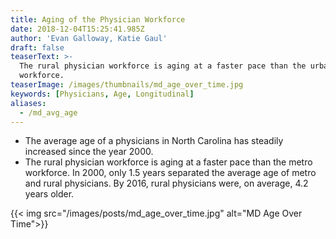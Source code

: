 ```yaml
---
title: Aging of the Physician Workforce
date: 2018-12-04T15:25:41.985Z
author: 'Evan Galloway, Katie Gaul'
draft: false
teaserText: >-
  The rural physician workforce is aging at a faster pace than the urban
  workforce.
teaserImage: /images/thumbnails/md_age_over_time.jpg
keywords: [Physicians, Age, Longitudinal]
aliases:
  - /md_avg_age
---
```



* The average age of a physicians in North Carolina has steadily increased since the year 2000. 
* The rural physician workforce is aging at a faster pace than the metro workforce. In 2000, only 1.5 years separated the average age of metro and rural physicians. By 2016, rural physicians were, on average, 4.2 years older.

{{< img src="/images/posts/md_age_over_time.jpg" alt="MD Age Over Time">}}

